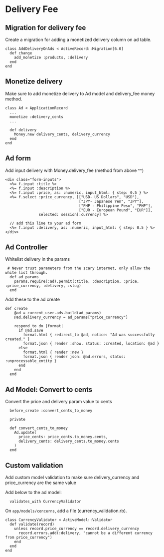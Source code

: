 # Delivery Fee

## Migration for delivery fee

Create a migration for adding a monetized delivery column on ad table.

```
class AddDeliveryOnAds < ActiveRecord::Migration[6.0]
  def change
    add_monetize :products, :delivery
  end
end
```

## Monetize delivery

Make sure to add monetize delivery to Ad model and delivery_fee money method.

```
class Ad < ApplicationRecord
  ...
  monetize :delivery_cents
  ...

  def delivery
    Money.new delivery_cents, delivery_currency
  end
end

```

## Ad form

Add input delivery with Money.delivery_fee (method from above ^^)

```
<div class="form-inputs">
  <%= f.input :title %>
  <%= f.input :description %>
  <%= f.input :price, as: :numeric, input_html: { step: 0.5 } %>
  <%= f.select :price_currency, [["USD- US Dollars", "USD"],
                                 ["JPY- Japanese Yen", "JPY"],
                                 ["PHP - Philippine Peso", "PHP"],
                                 ["EUR - European Pound", "EUR"]],
               selected: session[:currency] %>

  // add this line to your ad form
  <%= f.input :delivery, as: :numeric, input_html: { step: 0.5 } %>
</div>
```

## Ad Controller

Whitelist delivery in the params

```
 # Never trust parameters from the scary internet, only allow the white list through.
  def ad_params
    params.require(:ad).permit(:title, :description, :price, :price_currency, :delivery, :slug)
  end
```

Add these to the ad create

```
def create
    @ad = current_user.ads.build(ad_params)
    @ad.delivery_currency = ad_params["price_currency"]

    respond_to do |format|
      if @ad.save
        format.html { redirect_to @ad, notice: "Ad was successfully created." }
        format.json { render :show, status: :created, location: @ad }
      else
        format.html { render :new }
        format.json { render json: @ad.errors, status: :unprocessable_entity }
      end
    end
  end
```

## Ad Model: Convert to cents

Convert the price and delivery param value to cents

```
  before_create :convert_cents_to_money

  private

  def convert_cents_to_money
    Ad.update(
      price_cents: price_cents.to_money.cents,
      delivery_cents: delivery_cents.to_money.cents
    )
  end
```

## Custom validation

Add custom model validation to make sure delivery_currency and price_currency are the same value

Add below to the ad model:

```
  validates_with CurrencyValidator
```

On `app/models/concerns`, add a file (currency_validation.rb).

```
class CurrencyValidator < ActiveModel::Validator
  def validate(record)
    unless record.price_currency == record.delivery_currency
      record.errors.add(:delivery, "cannot be a different currency from price_currency")
    end
  end
end
```
